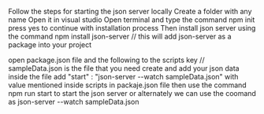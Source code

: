Follow the steps for starting the json server locally
Create a folder with any name 
Open it in visual studio
Open terminal and type the command npm init 
press yes to continue with installation process
Then install json server using the command npm install json-server
// this will add json-server as a package into your project

open package.json file and the following to the scripts key
// sampleData.json is the file that you need create and add your json data inside the file
add "start" : "json-server --watch sampleData.json" with value mentioned inside scripts in packaje.json file
then use the command npm run start to start the json server or alternately we can use the coomand as json-server --watch sampleData.json
